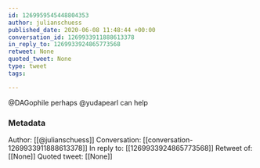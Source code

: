 ```yaml
---
id: 1269959545448804353
author: julianschuess
published_date: 2020-06-08 11:48:44 +00:00
conversation_id: 1269933911888613378
in_reply_to: 1269933924865773568
retweet: None
quoted_tweet: None
type: tweet
tags:

---
```


@DAGophile perhaps @yudapearl can help

### Metadata

Author: [[@julianschuess]]
Conversation: [[conversation-1269933911888613378]]
In reply to: [[1269933924865773568]]
Retweet of: [[None]]
Quoted tweet: [[None]]
